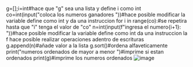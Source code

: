 g=[];i=int#hace que "g" sea una lista y define i como int
co=int(input("coloca los numeros ganadores "))#hace posible modificar la variable define como int y da una instruccion
for i in range(co):#se repetira hasta que "i" tenga el valor de  "co"
    n=int(input(f"ingresa el numero{i+1}: "))#hace posible modificar la variable define como int da una instruccion la f hace posible realizar operaciones adentro de escrituras
    g.append(n)#añade valor a la lista
g.sort()#ordena alfaveticamente
print("numeros ordenados de mayor a menor ")#imprime si estan ordenados
print(g)#imprime los numeros ordenados
![image](https://github.com/user-attachments/assets/b185f749-e3ea-41bf-b4a6-27382f0b1c1e)

